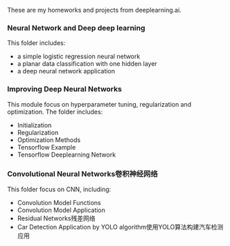 These are my homeworks and projects from deeplearning.ai.

<h3>Neural Network and Deep deep learning</h3>
This folder includes:
<ul>
<li>a simple logistic regression neural network</li>
<li>a planar data classification with one hidden layer</li>
<li>a deep neural network application</li>
</ul>

<h3>Improving Deep Neural Networks</h3>
This module focus on hyperparameter tuning, regularization and optimization.
The folder includes:
<ul>
<li>Initialization</li>
<li>Regularization</li>
<li>Optimization Methods</li>
<li>Tensorflow Example</li>
<li>Tensorflow Deeplearning Network</li>
</ul>

<h3>Convolutional Neural Networks卷积神经网络</h3>
This folder focus on CNN, including:
<ul>
<li>Convolution Model Functions</li>
<li>Convolution Model Application</li>
<li>Residual Networks残差网络</li>
<li>Car Detection Application by YOLO algorithm使用YOLO算法构建汽车检测应用</li>
</ul>
